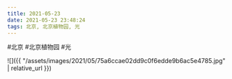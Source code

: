 ```yaml
---
title: 2021-05-23
date: 2021-05-23 23:48:24
tags: 北京, 北京植物园, 光
---
```




#北京 #北京植物园 #光

![]({{ "/assets/images/2021/05/75a6ccae02dd9c0f6edde9b6ac5e4785.jpg" | relative_url }})
